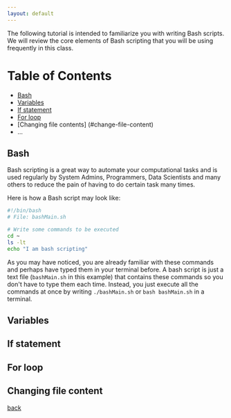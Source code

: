 ```yaml
---
layout: default
---
```


The following tutorial is intended to familiarize you with writing Bash scripts. 
We will review the core elements of Bash scripting that you will be
using frequently in this class.  

# Table of Contents
- [Bash](#bash)
- [Variables](#variable) 
- [If statement](#if-statement)
- [For loop](#for-loop)
- [Changing file contents] (#change-file-content)
- ...

## [](#bash) Bash

Bash scripting is a great way to automate your computational tasks
and is used regularly by System Admins, Programmers, Data Scientists and many others to 
reduce the pain of having to do certain task many times.

Here is how a Bash script may look like:

```bash
#!/bin/bash
# File: bashMain.sh

# Write some commands to be executed
cd ~
ls -lt 
echo "I am bash scripting"

```

As you may have noticed, you are already familiar with these commands and perhaps have typed 
them in your terminal before. A bash script is just a text file (`bashMain.sh` in this example) that contains these commands
so you don't have to type them each time. Instead, you just execute all the commands at once by 
writing `./bashMain.sh` or `bash bashMain.sh` in a terminal.


## [](#variables) Variables

## [](#if-statement) If statement

## [](#for-loop) For loop

## [](#change-file-content) Changing file content



[back](./)
